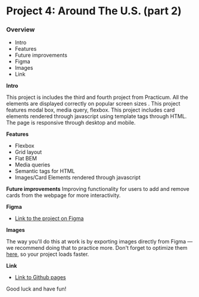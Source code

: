 # Project 4: Around The U.S. (part 2)

### Overview  

* Intro 
* Features
* Future improvements
* Figma  
* Images 
* Link 
  
**Intro**
  
This project is includes the third and fourth project from Practicum. All the elements are displayed correctly on popular screen sizes . This project features modal box, media query, flexbox. This project includes card elements rendered through javascript using template tags through HTML. The page is responsive through desktop and mobile.
  
**Features**
* Flexbox
* Grid layout
* Flat BEM 
* Media queries
* Semantic tags for HTML
* Images/Card Elements rendered through javascript 

 **Future improvements**
Improving functionality for users to add and remove cards from the webpage for more interactivity. 

**Figma**  
  
* [Link to the project on Figma](https://www.figma.com/file/ii4xxsJ0ghevUOcssTlHZv/Sprint-3%3A-Around-the-US?node-id=0%3A1)  
  
**Images**  
  
The way you'll do this at work is by exporting images directly from Figma — we recommend doing that to practice more. Don't forget to optimize them [here](https://tinypng.com/), so your project loads faster. 
  
**Link**

* [Link to Github pages](https://codersclaim.github.io/se_project_aroundtheus)  

Good luck and have fun!
